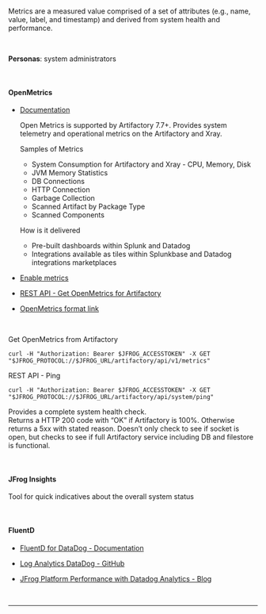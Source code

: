 
<br/>

Metrics are a measured value comprised of a set of attributes (e.g., name, value, label, and timestamp) and derived from system health and performance.

<br/>

**Personas**: system administrators

<br/>

#### OpenMetrics

- [Documentation](https://www.jfrog.com/confluence/display/JFROG/Open+Metrics)  
  
  Open Metrics is supported by Artifactory 7.7+. Provides system telemetry and operational metrics on the Artifactory and Xray.

  Samples of Metrics  
  - System Consumption for Artifactory and Xray - CPU, Memory, Disk  
  - JVM Memory Statistics
  - DB Connections 
  - HTTP Connection
  - Garbage Collection 
  - Scanned Artifact by Package Type
  - Scanned Components
  
  How is it delivered
  - Pre-built dashboards within Splunk and Datadog  
  - Integrations available as tiles within Splunkbase and Datadog integrations marketplaces


- [Enable metrics](https://www.jfrog.com/confluence/display/JFROG/Dashboard?utm_source=platform&utm_content=wiki#Dashboard-EnablingTrends)

- [REST API - Get OpenMetrics for Artifactory](https://www.jfrog.com/confluence/display/JFROG/Artifactory+REST+API#ArtifactoryRESTAPI-GettheOpenMetricsforArtifactory)

- [OpenMetrics format link](https://prometheus.io/docs/instrumenting/exposition_formats/#text-based-format)

<br/> 

Get OpenMetrics from Artifactory
  ```execute-2
  curl -H "Authorization: Bearer $JFROG_ACCESSTOKEN" -X GET "$JFROG_PROTOCOL://$JFROG_URL/artifactory/api/v1/metrics"
  ```


REST API - Ping
  ```execute-2
  curl -H "Authorization: Bearer $JFROG_ACCESSTOKEN" -X GET "$JFROG_PROTOCOL://$JFROG_URL/artifactory/api/system/ping"
  ```
  Provides a complete system health check.  
  Returns a HTTP 200 code with “OK” if Artifactory is 100%. Otherwise returns a 5xx with stated reason. Doesn’t only check to see if socket is open, but checks to see if full Artifactory service including DB and filestore is functional. 


<br/> 


#### JFrog Insights 

Tool for quick indicatives about the overall system status

<br/> 

#### FluentD 

- [FluentD for DataDog - Documentation](https://www.jfrog.com/confluence/display/JFROG/Datadog#Datadog-SettingUpFluentdforDatadog)

- [Log Analytics DataDog - GitHub](https://github.com/jfrog/log-analytics-datadog)

- [JFrog Platform Performance with Datadog Analytics - Blog](https://jfrog.com/blog/track-jfrog-platform-performance-with-datadog-analytics/)


<br/>


---

